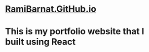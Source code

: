 # [RamiBarnat.GitHub.io](https://ramibarnat.github.io)

# This is my portfolio website that I built using React
